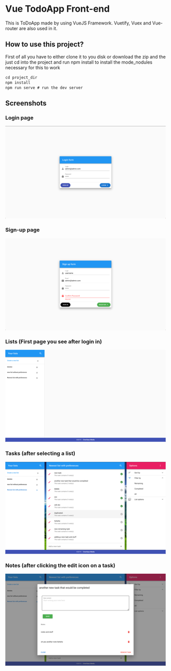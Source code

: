 # Vue TodoApp Front-end 

This is ToDoApp made by using VueJS Framework. Vuetify, Vuex and Vue-router are also used in it.

## How to use this project?

First of all you have to either clone it to you disk or download the zip and the just cd into the project and run npm install to install the mode_nodules necessary for this to work

```
cd project_dir
npm install
npm run serve # run the dev server
```

## Screenshots

### Login page
![Login page](./login.png)

### Sign-up page 
![Signup page](./singup.png)

### Lists (First page you see after login in)
![Lists page](./lists.png)

### Tasks (after selecting a list)
![Tasks page](./tasks.png)

### Notes (after clicking the edit icon on a task)
![Notes page (modal)](./notes.png)